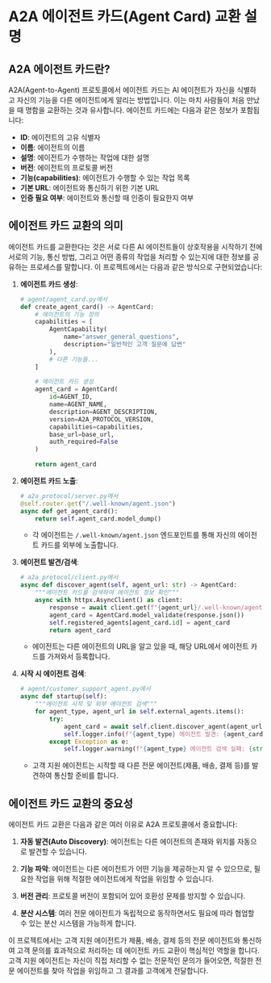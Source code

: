 # A2A 에이전트 카드(Agent Card) 교환 설명

## A2A 에이전트 카드란?

A2A(Agent-to-Agent) 프로토콜에서 에이전트 카드는 AI 에이전트가 자신을 식별하고 자신의 기능을 다른 에이전트에게 알리는 방법입니다. 이는 마치 사람들이 처음 만났을 때 명함을 교환하는 것과 유사합니다. 에이전트 카드에는 다음과 같은 정보가 포함됩니다:

- **ID**: 에이전트의 고유 식별자
- **이름**: 에이전트의 이름
- **설명**: 에이전트가 수행하는 작업에 대한 설명
- **버전**: 에이전트의 프로토콜 버전
- **기능(capabilities)**: 에이전트가 수행할 수 있는 작업 목록
- **기본 URL**: 에이전트와 통신하기 위한 기본 URL
- **인증 필요 여부**: 에이전트와 통신할 때 인증이 필요한지 여부

## 에이전트 카드 교환의 의미

에이전트 카드를 교환한다는 것은 서로 다른 AI 에이전트들이 상호작용을 시작하기 전에 서로의 기능, 통신 방법, 그리고 어떤 종류의 작업을 처리할 수 있는지에 대한 정보를 공유하는 프로세스를 말합니다. 이 프로젝트에서는 다음과 같은 방식으로 구현되었습니다:

1. **에이전트 카드 생성**: 
   ```python
   # agent/agent_card.py에서
   def create_agent_card() -> AgentCard:
       # 에이전트의 기능 정의
       capabilities = [
           AgentCapability(
               name="answer_general_questions",
               description="일반적인 고객 질문에 답변"
           ),
           # 다른 기능들...
       ]
       
       # 에이전트 카드 생성
       agent_card = AgentCard(
           id=AGENT_ID,
           name=AGENT_NAME,
           description=AGENT_DESCRIPTION,
           version=A2A_PROTOCOL_VERSION,
           capabilities=capabilities,
           base_url=base_url,
           auth_required=False
       )
       
       return agent_card
   ```

2. **에이전트 카드 노출**: 
   ```python
   # a2a_protocol/server.py에서
   @self.router.get("/.well-known/agent.json")
   async def get_agent_card():
       return self.agent_card.model_dump()
   ```
   - 각 에이전트는 `/.well-known/agent.json` 엔드포인트를 통해 자신의 에이전트 카드를 외부에 노출합니다.

3. **에이전트 발견/검색**: 
   ```python
   # a2a_protocol/client.py에서
   async def discover_agent(self, agent_url: str) -> AgentCard:
       """에이전트 카드를 검색하여 에이전트 정보 확인"""
       async with httpx.AsyncClient() as client:
           response = await client.get(f"{agent_url}/.well-known/agent.json")
           agent_card = AgentCard.model_validate(response.json())
           self.registered_agents[agent_card.id] = agent_card
           return agent_card
   ```
   - 에이전트는 다른 에이전트의 URL을 알고 있을 때, 해당 URL에서 에이전트 카드를 가져와서 등록합니다.

4. **시작 시 에이전트 검색**:
   ```python
   # agent/customer_support_agent.py에서 
   async def startup(self):
       """에이전트 시작 및 외부 에이전트 검색"""
       for agent_type, agent_url in self.external_agents.items():
           try:
               agent_card = await self.client.discover_agent(agent_url)
               self.logger.info(f"{agent_type} 에이전트 발견: {agent_card.name}")
           except Exception as e:
               self.logger.warning(f"{agent_type} 에이전트 검색 실패: {str(e)}")
   ```
   - 고객 지원 에이전트는 시작할 때 다른 전문 에이전트(제품, 배송, 결제 등)를 발견하여 통신할 준비를 합니다.

## 에이전트 카드 교환의 중요성

에이전트 카드 교환은 다음과 같은 여러 이유로 A2A 프로토콜에서 중요합니다:

1. **자동 발견(Auto Discovery)**: 에이전트는 다른 에이전트의 존재와 위치를 자동으로 발견할 수 있습니다.

2. **기능 파악**: 에이전트는 다른 에이전트가 어떤 기능을 제공하는지 알 수 있으므로, 필요한 작업을 위해 적절한 에이전트에게 작업을 위임할 수 있습니다.

3. **버전 관리**: 프로토콜 버전이 포함되어 있어 호환성 문제를 방지할 수 있습니다.

4. **분산 시스템**: 여러 전문 에이전트가 독립적으로 동작하면서도 필요에 따라 협업할 수 있는 분산 시스템을 가능하게 합니다.

이 프로젝트에서는 고객 지원 에이전트가 제품, 배송, 결제 등의 전문 에이전트와 통신하여 고객 문의를 효과적으로 처리하는 데 에이전트 카드 교환이 핵심적인 역할을 합니다. 고객 지원 에이전트는 자신이 직접 처리할 수 없는 전문적인 문의가 들어오면, 적절한 전문 에이전트를 찾아 작업을 위임하고 그 결과를 고객에게 전달합니다.
